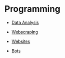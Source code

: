 # Programming

* [Data Analysis](/programming/data_analysis)

* [Webscraping](/programming/webscraping)

* [Websites](/programming/websites)

* [Bots](/programming/bots)

